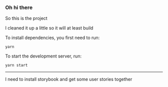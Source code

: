 ### Oh hi there

So this is the project

I cleaned it up a little so it will at least build

To install dependencies, you first need to run:

```
yarn
```

To start the development server, run:

```
yarn start
```

---

I need to install storybook and get some user stories together
